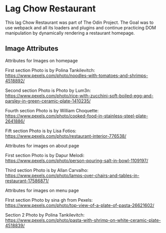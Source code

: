 # Lag Chow Restaurant

This lag Chow Restaurant was part of The Odin Project. The Goal was to use webpack and all its loaders and plugins and continue practicing DOM manipulation by dynamically rendering a restaurant homepage.

## Image Attributes

Attributes for Images on homepage

First section Photo is by Polina Tankilevitch: <https://www.pexels.com/photo/noodles-with-tomatoes-and-shrimps-4518892/>

Second section Photo is Photo by Lum3n: <https://www.pexels.com/photo/rice-with-zucchini-soft-boiled-egg-and-parsley-in-green-ceramic-plate-1410235/>

Fourth section Photo is by William Choquette: <https://www.pexels.com/photo/cooked-food-in-stainless-steel-plate-2641886/>

Fift section Photo is by Lisa Fotios: <https://www.pexels.com/photo/restaurant-interior-776538/>

Attributes for images on about page

First section Photo is by Dapur Melodi: <https://www.pexels.com/photo/person-pouring-salt-in-bowl-1109197/>

Third section Photo is by Allan Carvalho: <https://www.pexels.com/photo/lamps-over-chairs-and-tables-in-restaurant-17586871/>

Attributes for images on menu page

FIrst section Photo by sina gh from Pexels: <https://www.pexels.com/photo/top-view-of-a-plate-of-pasta-26621602/>

Section 2 Photo by Polina Tankilevitch: <https://www.pexels.com/photo/pasta-with-shrimp-on-white-ceramic-plate-4518839/>
